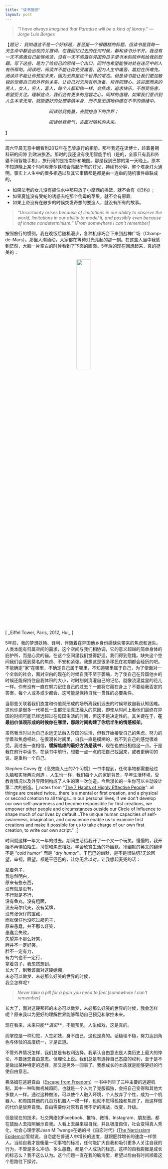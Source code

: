 ```yaml
---
title: "读书随想"
layout: post
---
```


> _"I have always imagined that Paradise will be a kind of library." ― Jorge Luis Borges_

【_题记： 我知道这不是一个好标题，甚至是一个很糟糕的标题。但读书是我每一天生命中都会出现的关键词。在我回忆过去的任何时候，都和读书分不开。我没有一天不感激自己能够阅读，没有一天不感激在异国的日子里书本的陪伴和给我的慰藉。写下这些，是为了给自己的思绪一个出口。同时也希望能够对处在迷茫中的人有所帮助。阅读吧，阅读并不能让你免受痛苦，因为人生中痛苦、尴尬在所难免。阅读并不能让你预见未来，因为无常是这个世界的常态。但是读书能让我们更加敏锐的觉察自己和外界的关系，让自己对无常有所准备，培养同理心。这迎面而来的男人，女人，穷人，富人，每个人都和你一样，会焦虑，追求快乐，不想受伤害，希望受关注。理解这点，我们会有更多的宽容之心。同样的道理，如果我们意识到人生本来无常，就能更好的处理事情本身，而不是无谓地纠缠在不平的情绪中。_

<p style="text-align: center;"><i>阅读给我能量，去拥抱当下的世界；</i></p>
<p style="text-align: center;"><i>阅读给我勇气，去面对随机的未来。</i> </p> 】

-------------

周六早晨无意中翻看到2012年在巴黎旅行的相册。那年我还在读博士，趁着暑期科研的间隙
到欧洲旅游。那时的我还没有使用智能手机（是的，全家只有我和外婆不用智能手机），旅行用的是指南针和地图。那是我到巴黎的第一天晚上。原本不知道晚上某个时间埃菲尔铁塔会亮起所有的灯光，持续15分钟，整个塔身灯火通明。事实上人生中的很多相遇以及其它事情都是都是由一连串的随机事件串联成的。

- 如果法老的女儿没有抓住水中那只放了小摩西的摇篮，就不会有《旧约》; 
- 如果夏娃没有受蛇的诱惑去吃那个倒霉的苹果，就不会有原罪; 
- 如果上帝没有在散步的时候突发奇想的要造人，就没有所有的故事。

> _“Uncertainty arises because of limitations in our ability to observe the world, limitations in our ability to model it, and possibly even because of innate nondeterminism.” [From somewhere I can't remember]_

按照旅行的惯例，我在晚饭后随机漫步，各种机缘巧合下来到战神广场（Champ-de-Mars）。那里人潮涌动，大家都在等待灯光亮起的那一刻。在这些人当中我感到茫然，大脑一片空白的时候看到了下面的画面。5年后的现在回想起来，真的挺美的：

<p style="text-align: center;"><img src="http://linhui.org/images/posts/coParis1.png" alt width="30%" /></p>
[ _Eiffel Tower, Paris, 2012, Hui_ ]

5年前，我的梦想妖艳、锋利，伴随着在异国他乡身份感缺失带来的焦虑和迷失。人类本能有归属空间的需求，这个空间与我们相协调，它的意义超越的简单身体的庇护所，而是心灵的锚。在这个空间里我们觉得舒适，我们得到慰籍。缺失这个空间我们会感到莫名的焦虑、不安和紧张。我想这是很多移民在初期都会经历的吧。不能确定“家”在哪里，不确定自己属于哪里，不知道哪里属于自己，为了使面对一个全新的社会，面对空白的现在的时候自我不至于萎缩，为了使自己在异国他乡的时候还能保持住自我体积的大小，时时刻刻浇灌自己的记忆，就像浇灌盆里的花儿一样。你有没有一直在努力记住自己的过去？一直将它藏在身上？不要给我否定的答案，每个人或多或少都会，这可能是保持自我一贯性的必要条件。

当那些关联着我们态度和价值观形成的场所离我们远去的时候导致自我认知困难。这也许是很多一代移民一生都无法真正融入的原因，即使从时间上看他们最终在异国的时间可能已经远超过在母国生活的时间，但这不是决定性的。其关键在于，**在最初价值观形成的时候你在哪里，那段时间构建了你后半生的情感框架。** 

虽然我当时以为自己永远无法融入异国的生活，但我开始接受自己的焦虑，努力的学着和焦虑相处。在很漫长时间里，自我一直是模糊的，找不到自己的感觉很难受。我过去一直相信，**缓解焦虑的最好方法是读书**，现在也依旧相信这一点。于是我在前行中读书，在读书中前行，想要一点一点的把自己找回来，或者更确切的说，是重构一个自己。

Stephen Covey 在《高效能人士的7个习惯》一书中提到，任何事物都需要经过头脑和实际两次创造 。人生也一样，我们每个人的家庭背景，早年生活环境，受教育情况以及外界限制构成了人生的第一次创造。今后漫长的一生你可以主动设计第二次的创造。[_notes from "[The 7 Habits of Highly Effective People](https://www.amazon.com/Habits-Highly-Effective-People-Powerful/dp/0743269519)": all things are created twice...there is a mental or first creation, and a physical or second creation to all things...In our personal lives, if we don't develop our own self-awareness and become responsible for first creations, we empower other people and circumstances outside our Circle of Influence to shape much of our lives by default...The unique human capacities of self-awareness, imagination, and conscience enable us to examine first creations and make it possible for us to take charge of our own first creation, to write our own script." _]

时间就这样一年又一年的过去。期间生活给我开了一个又一个玩笑。慢慢的，我开始不再惧怕陌生，习惯和焦虑相处，学会欣赏生活的冷幽默。冷幽默的英文的翻译不是 “_cold humor_” 而是 "_dry humor_"。干巴巴的幽默，是不是很贴切?无论回望，审视，展望，都是干巴巴的，让你无言以对。让我想起麦兜的话：

<pre>
拿着包子，
我忽然明白，
原来有些东西，
没有就是没有，
不行就是不行，
没有鱼丸，没有粗面，
没去马尔代夫，没有奖牌，
没有张保仔的宝藏，
而张保仔也没吃过那包子，
原来愚蠢，并不那么好笑，
愚蠢会失败，
失望并不那么好笑，
胖并不一定好笑，
胖不一定有力，
有力气也不一定行，
拿着包子，我忽然想到，
长大了，到我该面对这硬绷绷，
未必可以做梦、未必那么好笑的世界的时候，
我会怎样呢?
</pre>

> _Never take a pill for a pain you need to feel.[somewhere I can't remember]_
 
长大了，面对这硬邦邦的未必可以做梦，未必那么好笑的世界的时候，我会怎样呢？原来我以为更好的理解世界能够帮助自己预见和掌控未来。

现在看来，未来只能**_遇见_**，不能预见，人生如戏，这是真的。  

而掌控是一种幻觉，人生如妓，身不由己，这也是真的。话糙理不糙，努力达到角色与体验的高度统一，才是正道。

不管外界情况怎样，我们总是有权利选择。我承认自由意志是人类历史上最大的悖论，不要迷恋自由意志。但理论上说。我们总是有选择自己态度的权利，至于是不是做出某种特定的选择，那又是另外一回事了。我想成长的本质就是能够更好的行使自由意志。

弗洛姆在逃避自由（[Escape from Freedom](https://www.amazon.com/Escape-Freedom-Erich-Fromm/dp/0805031499)）一书中列举了三种主要的逃避机制，其中一种叫做机械趋同。也就是一个人为了克服孤独，会把自己变得和其他大多数人一样。通过这种做法，可以使个人融入环境，个人放弃了个性，成为一个机器人，和周围其他的几百万机器人一模一样，也就不觉得孤独和焦虑了，而这样做的代价是放弃自我。自由需要你对原有自我不断的挑战，改变，升级。



但是现在的技术，社交网络如Facebook、推特、微博、Instagram、朋友圈，都在鼓励人去拍照展示自我。人看上去越来越自我，并且极度自信，社会变得真人秀化，社会心理学家Jean M Twenge在她的书《自恋时代》([The Narcissism Epidemic](https://www.amazon.com/Narcissism-Epidemic-Living-Age-Entitlement/dp/1416575995))里就说，自恋症在普通人中增长的速度，就跟肥胖增长的速度一样惊人。当前自我才是衡量一切事物的标准，任何能扩大自我和吸引更多人关注自我的行为，不管是多么冲动、多么愚蠢，都是个人成功的标志。这样的自我膨胀是成长的标志么？我不这么认为。这个问题一直在我的脑海里，希望以后由有时间顺着这个思路往下探讨。